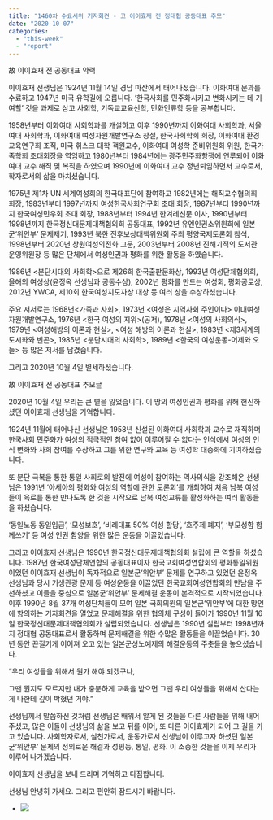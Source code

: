 ```yaml
---
title: "1460차 수요시위 기자회견 - 고 이이효재 전 정대협 공동대표 추모"
date: "2020-10-07"
categories: 
  - "this-week"
  - "report"
---
```


故 이이효재 전 공동대표 약력

이이효재 선생님은 1924년 11월 14일 경남 마산에서 태어나셨습니다. 이화여대 문과를 수료하고 1947년 미국 유학길에 오릅니다. ‘한국사회를 민주화시키고 변화시키는 데 기여할’ 것을 과제로 삼고 사회학, 기독교교육신학, 민화인류학 등을 공부합니다.

1958년부터 이화여대 사회학과를 개설하고 이후 1990년까지 이화여대 사회학과, 서울여대 사회학과, 이화여대 여성자원개발연구소 창설, 한국사회학회 회장, 이화여대 환경교육연구회 조직, 미국 휘스크 대학 객원교수, 이화여대 여성학 준비위원회 위원, 한국가족학회 초대회장을 역임하고 1980년부터 1984년에는 광주민주화항쟁에 연루되어 이화여대 교수 해직 및 복직을 하였으며 1990년에 이화여대 교수 정년퇴임하면서 교수로서, 학자로서의 삶을 마치셨습니다.

1975년 제1차 UN 세계여성회의 한국대표단에 참여하고 1982년에는 해직교수협의회 회장, 1983년부터 1997년까지 여성한국사회연구회 초대 회장, 1987년부터 1990년까지 한국여성민우회 초대 회장, 1988년부터 1994년 한겨레신문 이사, 1990년부터 1998년까지 한국정신대문제대책협의회 공동대표, 1992년 유엔인권소위원회에 일본군‘위안부’ 문제제기, 1993년 북한 전후보상대책위원회 주최 평양국제토론회 참석, 1998년부터 2020년 창원여성의전화 고문, 2003년부터 2008년 진해기적의 도서관 운영위원장 등 많은 단체에서 여성인권과 평화를 위한 활동을 하였습니다.

1986년 <분단시대의 사회학>으로 제26회 한국출판문화상, 1993년 여성단체협의회, 올해의 여성상(윤정옥 선생님과 공동수상), 2002년 평화를 만드는 여성회, 평화공로상, 2012년 YWCA, 제10회 한국여성지도자상 대상 등 여러 상을 수상하셨습니다.

주요 저서로는 1968년<가족과 사회>, 1973년 <여성은 지역사회 주인이다> 이대여성자원개발연구소, 1976년 <한국 여성의 지위>(공저), 1978년 <여성의 사회의식>, 1979년 <여성해방의 이론과 현실>, <여성 해방의 이론과 현실>, 1983년 <제3세계의 도시화와 빈곤>, 1985년 <분단시대의 사회학>, 1989년 <한국의 여성운동-어제와 오늘> 등 많은 저서를 남겼습니다.

그리고 2020년 10월 4일 별세하셨습니다.

故 이이효재 전 공동대표 추모글

2020년 10월 4일 우리는 큰 별을 잃었습니다. 이 땅의 여성인권과 평화를 위해 헌신하셨던 이이효재 선생님을 기억합니다.

1924년 11월에 태어나신 선생님은 1958년 신설된 이화여대 사회학과 교수로 재직하며 한국사회 민주화가 여성의 적극적인 참여 없이 이루어질 수 없다는 인식에서 여성의 인식 변화와 사회 참여를 주장하고 그를 위한 연구와 교육 등 여성학 대중화에 기여하셨습니다.

또 분단 극복을 통한 통일 사회로의 발전에 여성이 참여하는 역사의식을 강조해온 선생님은 1991년 ‘아세아의 평화와 여성의 역할에 관한 토론회’를 개최하여 처음 남북 여성들이 육로를 통한 만나도록 한 것을 시작으로 남북 여성교류를 활성화하는 여러 활동들을 하셨습니다.

‘동일노동 동일임금’, ‘모성보호’, ‘비례대표 50% 여성 할당’, ‘호주제 폐지’, ‘부모성함 함께쓰기’ 등 여성 인권 함양을 위한 많은 운동을 이끌었습니다.

그리고 이이효재 선생님은 1990년 한국정신대문제대책협의회 설립에 큰 역할을 하셨습니다. 1987년 한국여성단체연합의 공동대표이자 한국교회여성연합회의 평화통일위원이었던 이이효재 선생님이 독자적으로 일본군‘위안부’ 문제를 연구하고 있었던 윤정옥 선생님과 당시 기생관광 문제 등 여성운동을 이끌었던 한국교회여성연합회의 만남을 주선하셨고 이들을 중심으로 일본군‘위안부’ 문제해결 운동이 본격적으로 시작되었습니다. 이후 1990년 8월 37개 여성단체들이 모여 일본 국회의원의 일본군‘위안부’에 대한 망언에 항의하는 기자회견을 열었고 문제해결을 위한 협의체 구성이 들어가 1990년 11월 16일 한국정신대문제대책협의회가 설립되었습니다. 선생님은 1990년 설립부터 1998년까지 정대협 공동대표로서 활동하며 문제해결을 위한 수많은 활동들을 이끌었습니다. 30년 동안 끈질기게 이어져 오고 있는 일본군성노예제의 해결운동의 주춧돌을 놓으셨습니다.

“우리 여성들을 위해서 뭔가 해야 되겠구나,

그땐 뭔지도 모르지만 내가 충분하게 교육을 받으면 그땐 우리 여성들을 위해서 산다는 게 나한테 깊이 박혔던 거야.”

선생님께서 말씀하신 것처럼 선생님은 배워서 알게 된 것들을 다른 사람들을 위해 내어주셨고, 많은 이들이 선생님의 삶을 보고 뒤를 이어, 또 다른 이이효재가 되어 그 길을 가고 있습니다. 사회학자로서, 실천가로서, 운동가로서 선생님이 이루고자 하셨던 일본군‘위안부’ 문제의 정의로운 해결과 성평등, 통일, 평화. 이 소중한 것들을 이제 우리가 이루어 나가겠습니다.

이이효재 선생님을 보내 드리며 기억하고 다짐합니다.

선생님 안녕히 가세요. 그리고 편안히 잠드시기 바랍니다.

- ![](https://womenandwar.net/kr/wp-content/uploads/2020/10/크기변환IMGP0409-1.jpg)
